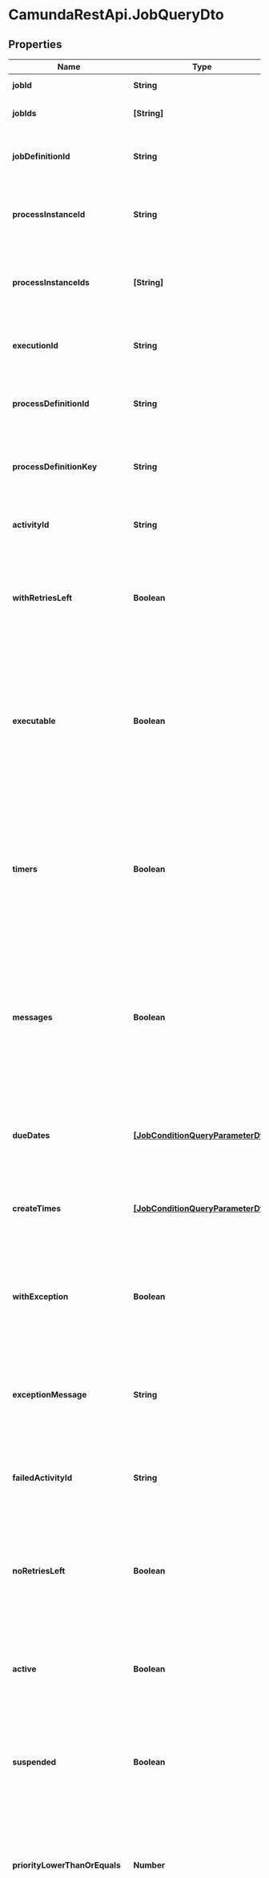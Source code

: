 # CamundaRestApi.JobQueryDto

## Properties
Name | Type | Description | Notes
------------ | ------------- | ------------- | -------------
**jobId** | **String** | Filter by job id. | [optional] 
**jobIds** | **[String]** | Filter by a  list of job ids. | [optional] 
**jobDefinitionId** | **String** | Only select jobs which exist for the given job definition. | [optional] 
**processInstanceId** | **String** | Only select jobs which exist for the given process instance. | [optional] 
**processInstanceIds** | **[String]** | Only select jobs which exist for the given  list of process instance ids. | [optional] 
**executionId** | **String** | Only select jobs which exist for the given execution. | [optional] 
**processDefinitionId** | **String** | Filter by the id of the process definition the jobs run on. | [optional] 
**processDefinitionKey** | **String** | Filter by the key of the process definition the jobs run on. | [optional] 
**activityId** | **String** | Only select jobs which exist for an activity with the given id. | [optional] 
**withRetriesLeft** | **Boolean** | Only select jobs which have retries left. Value may only be &#x60;true&#x60;, as &#x60;false&#x60; is the default behavior. | [optional] 
**executable** | **Boolean** | Only select jobs which are executable, i.e., retries &gt; 0 and due date is &#x60;null&#x60; or due date is in the past. Value may only be &#x60;true&#x60;, as &#x60;false&#x60; is the default behavior. | [optional] 
**timers** | **Boolean** | Only select jobs that are timers. Cannot be used together with &#x60;messages&#x60;. Value may only be &#x60;true&#x60;, as &#x60;false&#x60; is the default behavior. | [optional] 
**messages** | **Boolean** | Only select jobs that are messages. Cannot be used together with &#x60;timers&#x60;. Value may only be &#x60;true&#x60;, as &#x60;false&#x60; is the default behavior. | [optional] 
**dueDates** | [**[JobConditionQueryParameterDto]**](JobConditionQueryParameterDto.md) | Only select jobs where the due date is lower or higher than the given date.  | [optional] 
**createTimes** | [**[JobConditionQueryParameterDto]**](JobConditionQueryParameterDto.md) | Only select jobs created before or after the given date.  | [optional] 
**withException** | **Boolean** | Only select jobs that failed due to an exception. Value may only be &#x60;true&#x60;, as &#x60;false&#x60; is the default behavior. | [optional] 
**exceptionMessage** | **String** | Only select jobs that failed due to an exception with the given message. | [optional] 
**failedActivityId** | **String** | Only select jobs that failed due to an exception at an activity with the given id. | [optional] 
**noRetriesLeft** | **Boolean** | Only select jobs which have no retries left. Value may only be &#x60;true&#x60;, as &#x60;false&#x60; is the default behavior. | [optional] 
**active** | **Boolean** | Only include active jobs. Value may only be &#x60;true&#x60;, as &#x60;false&#x60; is the default behavior. | [optional] 
**suspended** | **Boolean** | Only include suspended jobs. Value may only be &#x60;true&#x60;, as &#x60;false&#x60; is the default behavior. | [optional] 
**priorityLowerThanOrEquals** | **Number** | Only include jobs with a priority lower than or equal to the given value. Value must be a valid &#x60;long&#x60; value. | [optional] 
**priorityHigherThanOrEquals** | **Number** | Only include jobs with a priority higher than or equal to the given value. Value must be a valid &#x60;long&#x60; value. | [optional] 
**tenantIdIn** | **[String]** | Only include jobs which belong to one of the passed  tenant ids. | [optional] 
**withoutTenantId** | **Boolean** | Only include jobs which belong to no tenant. Value may only be &#x60;true&#x60;, as &#x60;false&#x60; is the default behavior. | [optional] 
**includeJobsWithoutTenantId** | **Boolean** | Include jobs which belong to no tenant. Can be used in combination with &#x60;tenantIdIn&#x60;. Value may only be &#x60;true&#x60;, as &#x60;false&#x60; is the default behavior. | [optional] 
**sorting** | [**[JobQueryDtoSorting]**](JobQueryDtoSorting.md) | An array of criteria to sort the result by. Each element of the array is                        an object that specifies one ordering. The position in the array                        identifies the rank of an ordering, i.e., whether it is primary, secondary,                        etc. Does not have an effect for the &#x60;count&#x60; endpoint. | [optional] 
